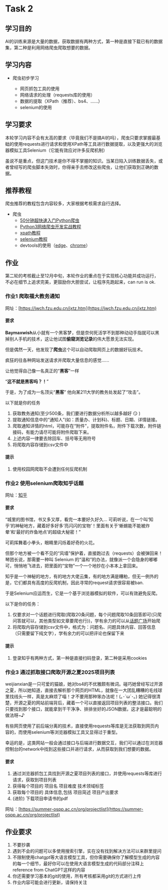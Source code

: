 # Task 2

## 学习目的

AI的训练来源是大量的数据，获取数据有两种方式，第一种是直接下载已有的数据集，第二种是利用网络爬虫爬取想要的数据。

## 学习内容

- 爬虫初步学习

  - 网页抓包工具的使用
  - 网络请求的处理（requests库的使用）
  - 数据的提取（XPath（推荐）、bs4、……）
  - selenium的使用

## 学习要求

本轮学习内容不会有太高的要求（毕竟我们不是搞AI的吗），爬虫只要求掌握最基础的使用requests进行请求和使用XPath等工具进行数据提取，以及更强大的浏览器模拟工具Selenium（它能有效应对许多反爬机制）

虽说不是重点，但这门技术是你不得不掌握的知识。当某日陷入训练数据丢失，或者曾经写的爬虫脚本失效时，你得亲手去修改这些爬虫，让他们获取到正确的数据。

## 推荐教程

爬虫推荐的教程包含内容较多，大家根据考核需求自行选择。

- 爬虫
  - [50分钟超快速入门Python爬虫](https://www.bilibili.com/video/BV1EHdUYEEEj)
  - [Python3网络爬虫开发实战教程](https://cuiqingcai.com/5052.html)
  - [xpath教程](https://www.runoob.com/xpath/xpath-syntax.html)
  - [selenium教程](https://www.selenium.dev/documentation/)
  - devtools的使用（[edge](https://learn.microsoft.com/zh-cn/microsoft-edge/devtools-guide-chromium/elements-tool/elements-tool)、[chrome](https://developer.chrome.com/docs/devtools?hl=zh-cn)）

## 作业

第二轮的考核截止至12月中旬，本轮作业的重点在于实现核心功能并成功运行，不必在细节上追求完美，更鼓励你大胆尝试，让程序先跑起来，can run is ok.

### 作业1 爬取福大教务通知

网址：[https://jwch.fzu.edu.cn/jxtz.htm](https://jwch.fzu.edu.cn/jxtz.htm)

#### 要求

**Baymaxwish**从小就有一个黑客梦，但是奈何死活学不到那种动动手指就可以黑掉别人手机的技术，这让他试图**偷窥浏览记录**的伟大愿景无法实现。

但是偶然一天，他发现了**爬虫**这个可以自动爬取网页上的数据好玩技术。

疯狂的往各种网站发送请求并爬取大量信息的感觉......

让他觉得自己像一名真正的“**黑客**”一样

“**这不就是黑客吗？！**”

于是，为了成为一名顶尖“**黑客**” 他向某211大学的教务处发起了“攻击”。

以下就是你的任务

1. 获取教务通知(至少500条，我们要进行数据分析所以越多越好 :smirk: )
2. 提取通知信息中的“通知人”(如：质量办、计划科)、标题、日期、详情链接。
3. 爬取通知详情的html，可能存在“附件”，提取附件名，附件下载次数，附件链接码，有能力请尽可能将附件爬取下来。
4. 上述内容一律要去除回车、括号等无用符号
5. 将爬取内容存储到csv文件中

#### 提示

1. 使用校园网爬取不会遭到任何反爬机制

### 作业2 使用selenium爬取知乎话题

网址：[知乎](https://www.zhihu.com/topic/19554298/top-answers)

#### 要求

“城里的图书馆，书又多又厚，看完一本要好久好久... 可莉听说，在一个叫‘知乎’的神秘地方，藏着好多好多‘亮闪闪的宝物’！里面有关于‘蜥蜴能不能被炸晕’和‘最好的炸鱼地点’的超级大秘密！”

可莉挥舞着小拳头，眼睛里闪烁着好奇的火花。

但那个地方被一个看不见的“风墙”保护着，直接跑过去（requests）会被弹回来！琴团长说，那需要一种叫 Selenium 的“温和”的办法，就像派一个会隐身的嘟嘟可，悄悄地飞进去，把里面的“宝物”一个一个地抄在小本本上拿回来。

知乎是一个神秘的地方，有的地方大佬云集，有的地方满是糟粕，但无一例外的是，它们都具有高度的反爬机制，因此寻常的request请求很容易被ban.

于是Selenium应运而生，它是一个基于浏览器模拟的软件，可以有效避免反爬。

以下是你的任务：

1. 仅要求对一个话题进行爬取(爬取20条问题，每个问题爬取10条回答即可(只爬问答就可以，其他类型如文章要爬也行))，学有余力的可以从[话题广场](https://www.zhihu.com/topics)开始爬
2. 将爬取内容存储到csv文件中，格式为：问题名、问题具体内容、回答信息（只需要留下纯文字），学有余力的可以把评论也保留下来

#### 提示

1. 登录知乎有两种方式，第一种是直接扫码登录，第二种是采用cookies

### 作业3 通过抓取接口爬取开源之夏2025项目列表

weijianxian是一只可爱的猫娘，她对bs4的不优雅颇有微词。碰巧她曾经写过开源之夏，所以她知道，直接去解析那个网页的HTML，就像在一大团乱糟糟的毛线球里找线头一样，真是太麻烦了喵！才不要用那种笨办法呢！(｡･`ω´･｡) 她记得很清楚，开源之夏的网站前端背后，藏着一个可以直接返回项目列表的整洁接口。我们只要找到那个接口，就能拿到干干净净、排排坐好的JSON数据，这才是最聪明的做法呀~♪

有些网页使用了前后端分离的技术，直接使用requests等库是无法获取到网页内容的，而使用selenium等浏览器模拟工具又显得过于重型。

幸运的是，这类网站一般会通过接口与后端进行数据交互，我们可以通过在浏览器控制台的network中找到这些接口并进行请求，从而获取到我们想要的数据。

#### 要求

1. 通过浏览器抓包工具找到开源之夏项目列表的接口，并使用requests等库进行请求，获取到项目列表
2. 获得每个项目的 项目名 项目难度 技术领域标签
3. 获取每个项目的 具体信息,包括 项目简述 项目产出要求
4. (进阶) 下载项目申请书的pdf

网址：[https://summer-ospp.ac.cn/org/projectlist](https://summer-ospp.ac.cn/org/projectlist)

## 作业要求

1. 不要抄袭
2. 遇到不会的问题可以多使用搜索引擎，实在没有找到解决方法可以来群里提问
3. 不限制使用chatgpt等大语言模型工具，但你需要确保你了解模型生成的内容的每一个细节，最好你可以在使用大语言模型生成的代码部分注释上reference from ChatGPT这样的内容
4. 你还需要学习基本的git的使用，所有考核都采用git的方式进行上传
5. 作业内容可能会进行更新，请保持关注
